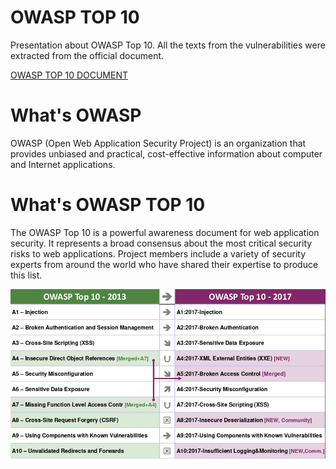 # OWASP TOP 10

Presentation about OWASP Top 10. All the texts from the vulnerabilities were extracted from the official document.

[OWASP TOP 10 DOCUMENT](https://www.owasp.org/images/7/72/OWASP_Top_10-2017_%28en%29.pdf.pdf)

# What's OWASP
OWASP (Open Web Application Security Project) is an organization that provides unbiased and practical, cost-effective information about computer and Internet applications.

# What's OWASP TOP 10
The OWASP Top 10 is a powerful awareness document for web application security. It represents a broad consensus about the most critical security risks to web applications. Project members include a variety of security experts from around the world who have shared their expertise to produce this list.

![width:900px](images/top10-2013-vs-2017.png)



